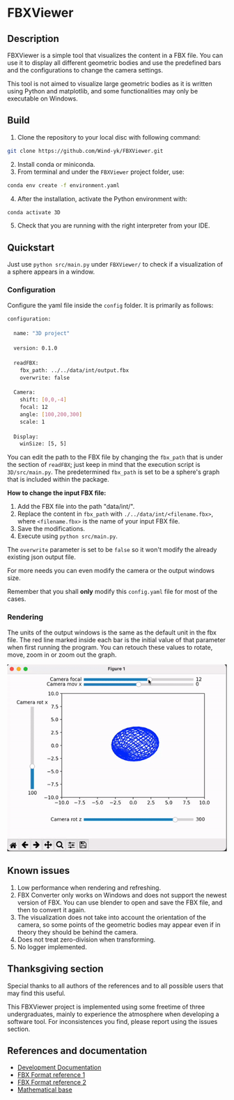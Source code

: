 # FBXViewer

## Description

FBXViewer is a simple tool that visualizes the content in a FBX file. You can use it to display all different geometric bodies and 
use the predefined bars and the configurations to change the camera settings.

This tool is not aimed to visualize large geometric bodies as it is written using Python and matplotlib, and some functionalities may 
only be executable on Windows.

## Build

1. Clone the repository to your local disc with following command:

```bash
git clone https://github.com/Wind-yk/FBXViewer.git
```

2. Install conda or miniconda.
3. From terminal and under the `FBXViewer` project folder, use:

```bash
conda env create -f environment.yaml
```

4. After the installation, activate the Python environment with:

```bash
conda activate 3D
```

5. Check that you are running with the right interpreter from your IDE.

## Quickstart

Just use `python src/main.py` under `FBXViewer/` to check if a visualization of a sphere appears in a window. 

### Configuration

Configure the yaml file inside the `config` folder. It is primarily as follows:

```bash
configuration:

  name: "3D project"

  version: 0.1.0

  readFBX:
    fbx_path: ../../data/int/output.fbx
    overwrite: false
  
  Camera:
    shift: [0,0,-4]
    focal: 12
    angle: [100,200,300]
    scale: 1

  Display:
    winSize: [5, 5]
```

You can edit the path to the FBX file by changing the `fbx_path` that is under the section of `readFBX`; just keep in mind that the
execution script is `3D/src/main.py`. The predetermined `fbx_path` is set to be a sphere's graph that is included within the package.

**How to change the input FBX file:**
1. Add the FBX file into the path "data/int/". 
2. Replace the content in `fbx_path` with `./../data/int/<filename.fbx>`, where `<filename.fbx>` is the name of your input FBX file.
3. Save the modifications.
4. Execute using `python src/main.py`.

The `overwrite` parameter is set to be `false` so it won't modify the already existing json output file.

For more needs you can even modify the camera or the output windows size.

Remember that you shall **only** modify this `config.yaml` file for most of the cases.

### Rendering

The units of the output windows is the same as the default unit in the fbx file. The red line marked inside each bar is the
initial value of that parameter when first running the program. You can retouch these values to rotate, move, zoom in or zoom out the 
graph.

![](docs/sphere.gif)

## Known issues

1. Low performance when rendering and refreshing.
1. FBX Converter only works on Windows and does not support the newest version of FBX. You can use blender to open and save the FBX file,
and then to convert it again. 
2. The visualization does not take into account the orientation of the camera, so some points of the geometric bodies may appear even if 
in theory they should be behind the camera.
3. Does not treat zero-division when transforming.
4. No logger implemented.

## Thanksgiving section

Special thanks to all authors of the references and to all possible users that may find this useful.

This FBXViewer project is implemented using some freetime of three undergraduates, mainly to experience the atmosphere when developing a 
software tool. For inconsistences you find, please report using the issues section.

## References and documentation

* [Development Documentation](docs/development.md)
* [FBX Format reference 1](https://banexdevblog.wordpress.com/2014/06/23/a-quick-tutorial-about-the-fbx-ascii-format/)
* [FBX Format reference 2](https://web.archive.org/web/20160605023014/https://wiki.blender.org/index.php/User:Mont29/Foundation/FBX_File_Structure)
* [Mathematical base](http://citmalumnes.upc.es/~julianp/lina/section-13.html)

